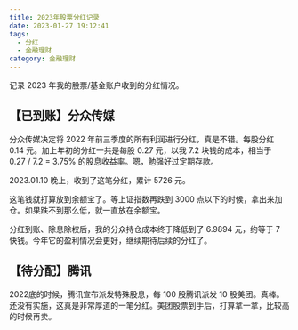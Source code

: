 ```yaml
---
title: 2023年股票分红记录
date: 2023-01-27 19:12:41
tags:
  - 分红
  - 金融理财
category: 金融理财
---
```


记录 2023 年我的股票/基金账户收到的分红情况。

<!-- more -->

## 【已到账】分众传媒

分众传媒决定将 2022 年前三季度的所有利润进行分红，真是不错。每股分红 0.14 元。加上年初的分红一共是每股 0.27 元，以我 7.2 块钱的成本，相当于 0.27 / 7.2 = 3.75% 的股息收益率。嗯，勉强好过定期存款。

2023.01.10 晚上，收到了这笔分红，累计 5726 元。

这笔钱就打算放到余额宝了。等上证指数再跌到 3000 点以下的时候，拿出来加仓。如果跌不到那么低，就一直放在余额宝。

分红到账、除息除权后，我的分众持仓成本终于降低到了 6.9894 元，约等于 7 快钱。今年它的盈利情况会更好，继续期待后续的分红了。

## 【待分配】腾讯

2022底的时候，腾讯宣布派发特殊股息，每 100 股腾讯派发 10 股美团。真棒。还没有实施，这真是非常厚道的一笔分红。美团股票到手后，打算拿一拿，比较高的时候再卖。
